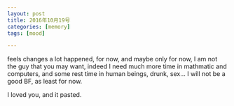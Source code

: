 ```yaml
---
layout: post
title: 2016年10月19号
categories: [memory]
tags: [mood]

---
```


feels changes a lot happened, for now, and maybe only for now, I am not the guy that you may want, 
indeed I need much more time in mathmatic and computers, and some rest time in human beings, drunk, sex... I will not 
be a good BF, as least for now.

I loved you, and it pasted.

